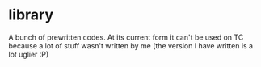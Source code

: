 library
====

A bunch of prewritten codes. At its current form it can't be used on TC because a lot of stuff wasn't written by me (the version I have written is a lot uglier :P)